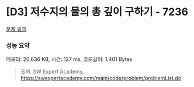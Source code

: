 # [D3] 저수지의 물의 총 깊이 구하기 - 7236 

[문제 링크](https://swexpertacademy.com/main/code/problem/problemDetail.do?contestProbId=AWlTKTUqCN8DFAVS) 

### 성능 요약

메모리: 20,636 KB, 시간: 127 ms, 코드길이: 1,401 Bytes



> 출처: SW Expert Academy, https://swexpertacademy.com/main/code/problem/problemList.do